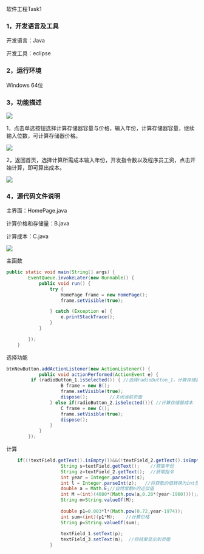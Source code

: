 软件工程Task1

### 1，开发语言及工具

开发语言：Java

开发工具：eclipse

### 2，运行环境

Windows 64位

### 3，功能描述

![](C:\Users\LENOVO\Desktop\捕获.PNG)

1，点击单选按钮选择计算存储器容量与价格，输入年份，计算存储器容量，继续输入位数，可计算存储器价格。

![](C:\Users\LENOVO\Desktop\1.PNG)

2，返回首页，选择计算所需成本输入年份，开发指令数以及程序员工资，点击开始计算，即可算出成本。

![](C:\Users\LENOVO\Desktop\2.PNG)



### 4，源代码文件说明

主界面：HomePage.java

计算价格和存储量：B.java

计算成本：C.java

![](C:\Users\LENOVO\Desktop\4.PNG)

主函数

~~~java
public static void main(String[] args) {          
		EventQueue.invokeLater(new Runnable() {
			public void run() {
				try {
					HomePage frame = new HomePage();
					frame.setVisible(true);

				} catch (Exception e) {
					e.printStackTrace();
				}
			}

		});
	}
~~~

选择功能

~~~java
btnNewButton.addActionListener(new ActionListener() {
			public void actionPerformed(ActionEvent e) {
		 if (radioButton_1.isSelected()) { //选择radioButton_1，计算存储量和价格
					B frame = new B();
					frame.setVisible(true);
					dispose();        //关闭当前页面
				} else if(radioButton_2.isSelected()){ //计算存储器成本
					C frame = new C();
					frame.setVisible(true);
					dispose();
				}
			}
		});
~~~

计算

~~~java
	if((!textField.getText().isEmpty())&&(!textField_2.getText().isEmpty())) {
					String s=textField.getText();    //获取年份
					String z=textField_2.getText();  //获取指令  
					int year = Integer.parseInt(s);  
					int l = Integer.parseInt(z);   //将获取的值转换为int型
					double a = Math.E;//自然常数e的近似值
					int M =(int)(4080*(Math.pow(a,0.28*(year-1960))));//计算M
					String m=String.valueOf(M);
					
					double p1=0.003*l*(Math.pow(0.72,year-1974)); 
					int sum=(int)(p1*M);    //计算价格
					String p=String.valueOf(sum);
					
					textField_1.setText(p);
					textField_3.setText(m);  //将结果显示到页面
				}
~~~

